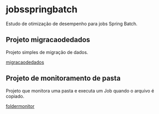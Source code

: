 # jobsspringbatch

Estudo de otimização de desempenho para jobs Spring Batch.

## Projeto migracaodedados

Projeto simples de migração de dados.

[migracaodedados](https://github.com/danielso2007/jobsspringbatch/tree/main/migracaodedados)

## Projeto de monitoramento de pasta

Projeto que monitora uma pasta e executa um Job quando o arquivo é copiado.

[foldermonitor](https://github.com/danielso2007/jobsspringbatch/tree/main/foldermonitor)
